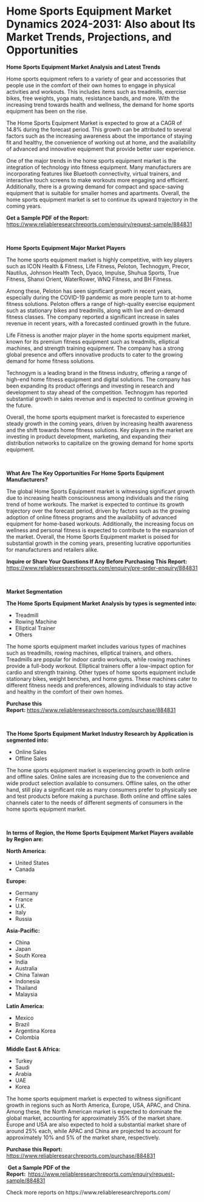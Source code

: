 <p><h1>Home Sports Equipment Market Dynamics 2024-2031: Also about Its Market Trends, Projections, and Opportunities</h1></p><p><strong>Home Sports Equipment Market Analysis and Latest Trends</strong></p>
<p><p>Home sports equipment refers to a variety of gear and accessories that people use in the comfort of their own homes to engage in physical activities and workouts. This includes items such as treadmills, exercise bikes, free weights, yoga mats, resistance bands, and more. With the increasing trend towards health and wellness, the demand for home sports equipment has been on the rise.</p><p>The Home Sports Equipment Market is expected to grow at a CAGR of 14.8% during the forecast period. This growth can be attributed to several factors such as the increasing awareness about the importance of staying fit and healthy, the convenience of working out at home, and the availability of advanced and innovative equipment that provide better user experience.</p><p>One of the major trends in the home sports equipment market is the integration of technology into fitness equipment. Many manufacturers are incorporating features like Bluetooth connectivity, virtual trainers, and interactive touch screens to make workouts more engaging and efficient. Additionally, there is a growing demand for compact and space-saving equipment that is suitable for smaller homes and apartments. Overall, the home sports equipment market is set to continue its upward trajectory in the coming years.</p></p>
<p><strong>Get a Sample PDF of the Report:&nbsp;</strong> <a href="https://www.reliableresearchreports.com/enquiry/request-sample/884831">https://www.reliableresearchreports.com/enquiry/request-sample/884831</a></p>
<p>&nbsp;</p>
<p><strong>Home Sports Equipment Major Market Players</strong></p>
<p><p>The home sports equipment market is highly competitive, with key players such as ICON Health & Fitness, Life Fitness, Peloton, Technogym, Precor, Nautilus, Johnson Health Tech, Dyaco, Impulse, Shuhua Sports, True Fitness, Shanxi Orient, WaterRower, WNQ Fitness, and BH Fitness.</p><p>Among these, Peloton has seen significant growth in recent years, especially during the COVID-19 pandemic as more people turn to at-home fitness solutions. Peloton offers a range of high-quality exercise equipment such as stationary bikes and treadmills, along with live and on-demand fitness classes. The company reported a significant increase in sales revenue in recent years, with a forecasted continued growth in the future.</p><p>Life Fitness is another major player in the home sports equipment market, known for its premium fitness equipment such as treadmills, elliptical machines, and strength training equipment. The company has a strong global presence and offers innovative products to cater to the growing demand for home fitness solutions.</p><p>Technogym is a leading brand in the fitness industry, offering a range of high-end home fitness equipment and digital solutions. The company has been expanding its product offerings and investing in research and development to stay ahead of the competition. Technogym has reported substantial growth in sales revenue and is expected to continue growing in the future.</p><p>Overall, the home sports equipment market is forecasted to experience steady growth in the coming years, driven by increasing health awareness and the shift towards home fitness solutions. Key players in the market are investing in product development, marketing, and expanding their distribution networks to capitalize on the growing demand for home sports equipment.</p></p>
<p>&nbsp;</p>
<p><strong>What Are The Key Opportunities For Home Sports Equipment Manufacturers?</strong></p>
<p><p>The global Home Sports Equipment market is witnessing significant growth due to increasing health consciousness among individuals and the rising trend of home workouts. The market is expected to continue its growth trajectory over the forecast period, driven by factors such as the growing adoption of online fitness programs and the availability of advanced equipment for home-based workouts. Additionally, the increasing focus on wellness and personal fitness is expected to contribute to the expansion of the market. Overall, the Home Sports Equipment market is poised for substantial growth in the coming years, presenting lucrative opportunities for manufacturers and retailers alike.</p></p>
<p><strong>Inquire or Share Your Questions If Any Before Purchasing This Report:</strong> <a href="https://www.reliableresearchreports.com/enquiry/pre-order-enquiry/884831">https://www.reliableresearchreports.com/enquiry/pre-order-enquiry/884831</a></p>
<p>&nbsp;</p>
<p><strong>Market Segmentation</strong></p>
<p><strong>The Home Sports Equipment Market Analysis by types is segmented into:</strong></p>
<p><ul><li>Treadmill</li><li>Rowing Machine</li><li>Elliptical Trainer</li><li>Others</li></ul></p>
<p><p>The home sports equipment market includes various types of machines such as treadmills, rowing machines, elliptical trainers, and others. Treadmills are popular for indoor cardio workouts, while rowing machines provide a full-body workout. Elliptical trainers offer a low-impact option for cardio and strength training. Other types of home sports equipment include stationary bikes, weight benches, and home gyms. These machines cater to different fitness needs and preferences, allowing individuals to stay active and healthy in the comfort of their own homes.</p></p>
<p><strong>Purchase this Report:&nbsp;</strong><a href="https://www.reliableresearchreports.com/purchase/884831">https://www.reliableresearchreports.com/purchase/884831</a></p>
<p>&nbsp;</p>
<p><strong>The Home Sports Equipment Market Industry Research by Application is segmented into:</strong></p>
<p><ul><li>Online Sales</li><li>Offline Sales</li></ul></p>
<p><p>The home sports equipment market is experiencing growth in both online and offline sales. Online sales are increasing due to the convenience and wide product selection available to consumers. Offline sales, on the other hand, still play a significant role as many consumers prefer to physically see and test products before making a purchase. Both online and offline sales channels cater to the needs of different segments of consumers in the home sports equipment market.</p></p>
<p>&nbsp;</p>
<p><strong>In terms of Region, the Home Sports Equipment Market Players available by Region are:</strong></p>
<p>
    <p> <strong> North America: </strong>
        <ul>
            <li>United States</li>
            <li>Canada</li>
        </ul>
        </p> 
    <p> <strong> Europe: </strong>
        <ul>
            <li>Germany</li>
            <li>France</li>
            <li>U.K.</li>
            <li>Italy</li>
            <li>Russia</li>
        </ul>
        </p> 
    <p> <strong> Asia-Pacific: </strong>
        <ul>
            <li>China</li>
            <li>Japan</li>
            <li>South Korea</li>
            <li>India</li>
            <li>Australia</li>
            <li>China Taiwan</li>
            <li>Indonesia</li>
            <li>Thailand</li>
            <li>Malaysia</li>
        </ul>
        </p> 
    <p> <strong> Latin America: </strong>
        <ul>
            <li>Mexico</li>
            <li>Brazil</li>
            <li>Argentina Korea</li>
            <li>Colombia</li>
        </ul>
        </p> 
    <p> <strong> Middle East & Africa: </strong>
        <ul>
            <li>Turkey</li>
            <li>Saudi</li>
            <li>Arabia</li>
            <li>UAE</li>
            <li>Korea</li>
        </ul>
    </p>
    </p>
<p><p>The home sports equipment market is expected to witness significant growth in regions such as North America, Europe, USA, APAC, and China. Among these, the North American market is expected to dominate the global market, accounting for approximately 35% of the market share. Europe and USA are also expected to hold a substantial market share of around 25% each, while APAC and China are projected to account for approximately 10% and 5% of the market share, respectively.</p></p>
<p><strong>Purchase this Report: </strong><a href="https://www.reliableresearchreports.com/purchase/884831">https://www.reliableresearchreports.com/purchase/884831</a></p>
<p>&nbsp;<strong>Get a Sample PDF of the Report:&nbsp;&nbsp;</strong><a href="https://www.reliableresearchreports.com/enquiry/request-sample/884831">https://www.reliableresearchreports.com/enquiry/request-sample/884831</a></p>
<p><strong></strong></p>
<p>Check more reports on https://www.reliableresearchreports.com/</p>